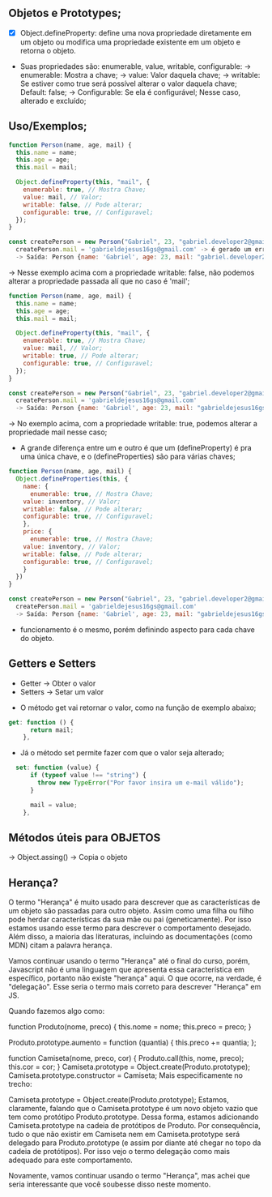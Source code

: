 ## Objetos e Prototypes;

- [x] Object.defineProperty: define uma nova propriedade diretamente em um objeto ou
      modifica uma propriedade existente em um objeto e retorna o objeto.

* Suas propriedades são: enumerable, value, writable, configurable:
  -> enumerable: Mostra a chave;
  -> value: Valor daquela chave;
  -> writable: Se estiver como true será possível alterar o valor daquela chave; Default: false;
  -> Configurable: Se ela é configurável; Nesse caso, alterado e excluído;

## Uso/Exemplos;

```javascript
function Person(name, age, mail) {
  this.name = name;
  this.age = age;
  this.mail = mail;

  Object.defineProperty(this, "mail", {
    enumerable: true, // Mostra Chave;
    value: mail, // Valor;
    writable: false, // Pode alterar;
    configurable: true, // Configuravel;
  });
}

const createPerson = new Person("Gabriel", 23, "gabriel.developer2@gmail.com");
  createPerson.mail = 'gabrieldejesus16gs@gmail.com' -> é gerado um error; e objeto permace original;
  -> Saída: Person {name: 'Gabriel', age: 23, mail: "gabriel.developer2@gmail.com"}

```

-> Nesse exemplo acima com a propriedade writable: false, não podemos alterar a
propriedade passada alí que no caso é 'mail';

```javascript
function Person(name, age, mail) {
  this.name = name;
  this.age = age;
  this.mail = mail;

  Object.defineProperty(this, "mail", {
    enumerable: true, // Mostra Chave;
    value: mail, // Valor;
    writable: true, // Pode alterar;
    configurable: true, // Configuravel;
  });
}

const createPerson = new Person("Gabriel", 23, "gabriel.developer2@gmail.com");
  createPerson.mail = 'gabrieldejesus16gs@gmail.com'
  -> Saída: Person {name: 'Gabriel', age: 23, mail: "gabrieldejesus16gs@gmail.com"}

```

-> No exemplo acima, com a propriedade writable: true, podemos alterar a propriedade mail nesse caso;

- A grande diferença entre um e outro é que um (defineProperty) é pra uma única chave, e o (defineProperties)
  são para várias chaves;

```javascript
function Person(name, age, mail) {
  Object.defineProperties(this, {
    name: {
      enumerable: true, // Mostra Chave;
    value: inventory, // Valor;
    writable: false, // Pode alterar;
    configurable: true, // Configuravel;
    },
    price: {
      enumerable: true, // Mostra Chave;
    value: inventory, // Valor;
    writable: false, // Pode alterar;
    configurable: true, // Configuravel;
    }
  })
}

const createPerson = new Person("Gabriel", 23, "gabriel.developer2@gmail.com");
  createPerson.mail = 'gabrieldejesus16gs@gmail.com'
  -> Saída: Person {name: 'Gabriel', age: 23, mail: "gabrieldejesus16gs@gmail.com"}

```

- funcionamento é o mesmo, porém definindo aspecto para cada chave do objeto.

## Getters e Setters

- Getter -> Obter o valor
- Setters -> Setar um valor

* O método get vai retornar o valor, como na função de exemplo abaixo;

```javascript
get: function () {
      return mail;
    },
```

- Já o método set permite fazer com que o valor seja alterado;

```javascript
  set: function (value) {
      if (typeof value !== "string") {
        throw new TypeError("Por favor insira um e-mail válido");
      }

      mail = value;
    },
```

## Métodos úteis para OBJETOS

-> Object.assing() -> Copia o objeto

## Herança?

O termo "Herança" é muito usado para descrever que as características de um objeto são
passadas para outro objeto. Assim como uma filha ou filho pode herdar características da sua mãe ou pai (geneticamente).
Por isso estamos usando esse termo para descrever o comportamento desejado. Além disso, a maioria das literaturas,
incluindo as documentações (como MDN) citam a palavra herança.

Vamos continuar usando o termo "Herança" até o final do curso, porém, Javascript não é uma
linguagem que apresenta essa característica em específico, portanto não existe "herança" aqui.
O que ocorre, na verdade, é "delegação". Esse seria o
termo mais correto para descrever "Herança" em JS.

Quando fazemos algo como:

function Produto(nome, preco) {
this.nome = nome;
this.preco = preco;
}

Produto.prototype.aumento = function (quantia) {
this.preco += quantia;
};

function Camiseta(nome, preco, cor) {
Produto.call(this, nome, preco);
this.cor = cor;
}
Camiseta.prototype = Object.create(Produto.prototype);
Camiseta.prototype.constructor = Camiseta;
Mais especificamente no trecho:

Camiseta.prototype = Object.create(Produto.prototype);
Estamos, claramente, falando que o Camiseta.prototype é um novo objeto vazio que tem como protótipo Produto.prototype. Dessa forma, estamos adicionando Camiseta.prototype na cadeia de protótipos de Produto. Por consequência, tudo o que não existir em Camiseta nem em Camiseta.prototype será delegado para Produto.prototype (e assim por diante até chegar no topo da cadeia de protótipos). Por isso vejo o termo delegação como mais adequado para este comportamento.

Novamente, vamos continuar usando o termo "Herança", mas achei que seria interessante que você soubesse disso neste momento.

